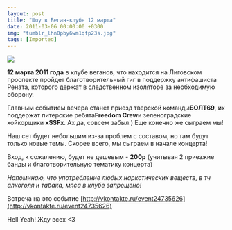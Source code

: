 ```yaml
---
layout: post
title: "Шоу в Веган-клубе 12 марта"
date: 2011-03-06 00:00:00 +0300
img: "tumblr_lhn0pby6wm1qfp23s.jpg"
tags: [Imported]
---
```


![](/blog/assetstumblr_lhn0pby6wm1qfp23s.jpg)

**12 марта 2011 года** в клубе веганов, что находится на Лиговском проспекте пройдет благотворительный гиг в поддержку антифашиста Рената, которого держат в следственном изоляторе за необходимую оборону.

Главным событием вечера станет приезд тверской команды**БОЛТ69**, их поддержат питерские ребята**Freedom Crew**и зеленоградские хойкорщики **xSSFx**. Ах да, совсем забыл:) Еще конечно же сыграем мы!

Наш сет будет небольшим из-за проблем с составом, но там будут только новые темы. Скорее всего, мы сыграем в начале концерта!

Вход, к сожалению, будет не дешевым - **200р** (учитывая 2 приезжие банды и благотворительную тематику концерта)

_Напоминаю, что употребление любых наркотических веществ, в тч алкоголя и табака, мяса в клубе запрещено!_

Встреча на это событие [http://vkontakte.ru/event24735626](http://vkontakte.ru/event24735626)

Hell Yeah! Жду всех <3
